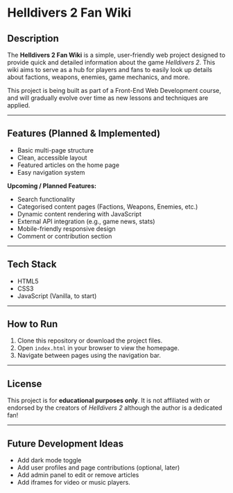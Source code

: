 # Helldivers 2 Fan Wiki

## Description
The **Helldivers 2 Fan Wiki** is a simple, user-friendly web project designed to provide quick and detailed information about the game *Helldivers 2*. This wiki aims to serve as a hub for players and fans to easily look up details about factions, weapons, enemies, game mechanics, and more.

This project is being built as part of a Front-End Web Development course, and will gradually evolve over time as new lessons and techniques are applied.

---

## Features (Planned & Implemented)
- Basic multi-page structure  
- Clean, accessible layout  
- Featured articles on the home page  
- Easy navigation system  

**Upcoming / Planned Features:**
- Search functionality
- Categorised content pages (Factions, Weapons, Enemies, etc.)
- Dynamic content rendering with JavaScript
- External API integration (e.g., game news, stats)
- Mobile-friendly responsive design
- Comment or contribution section

---

## Tech Stack
- HTML5
- CSS3
- JavaScript (Vanilla, to start)

---

## How to Run
1. Clone this repository or download the project files.
2. Open `index.html` in your browser to view the homepage.
3. Navigate between pages using the navigation bar.

---

## License
This project is for **educational purposes only**. It is not affiliated with or endorsed by the creators of *Helldivers 2* although the author is a dedicated fan!

---

## Future Development Ideas
- Add dark mode toggle
- Add user profiles and page contributions (optional, later)
- Add admin panel to edit or remove articles
- Add iframes for video or music players.
